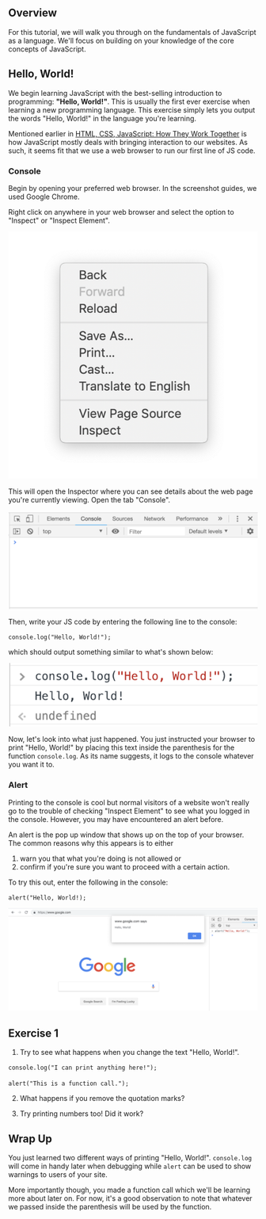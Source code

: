 ## Overview

For this tutorial, we will walk you through on the fundamentals of JavaScript as a language. We'll focus on building on your knowledge of the core concepts of JavaScript.

<!-- If you feel like you would rather go straight into building web applications, head on over to the [Web Applications](contents/js_web_applications.md) section to get started. -->


## Hello, World!

We begin learning JavaScript with the best-selling introduction to programming: **"Hello, World!"**. This is usually the first ever exercise when learning a new programming language. This exercise simply lets you output the words "Hello, World!" in the language you're learning.

Mentioned earlier in [HTML, CSS, JavaScript: How They Work Together](contents/html_css_js.md) is how JavaScript mostly deals with bringing interaction to our websites. As such, it seems fit that we use a web browser to run our first line of JS code.

### Console

Begin by opening your preferred web browser. In the screenshot guides, we used Google Chrome.

Right click on anywhere in your web browser and select the option to "Inspect" or "Inspect Element".

![](../_media/browser-inspect-element.png "Google Chrome - Inspect")

This will open the Inspector where you can see details about the web page you're currently viewing. Open the tab "Console".

![](../_media/browser-console.png "Google Chrome - Console")

Then, write your JS code by entering the following line to the console:

```
console.log("Hello, World!");
```

which should output something similar to what's shown below:

![](../_media/console-log.png "Console Log - Hello, World!")

Now, let's look into what just happened. You just instructed your browser to print "Hello, World!" by placing this text inside the parenthesis for the function `console.log`. As its name suggests, it logs to the console whatever you want it to.

### Alert

Printing to the console is cool but normal visitors of a website won't really go to the trouble of checking "Inspect Element" to see what you logged in the console. However, you may have encountered an alert before.

An alert is the pop up window that shows up on the top of your browser. The common reasons why this appears is to either

1. warn you that what you're doing is not allowed or
2. confirm if you're sure you want to proceed with a certain action.

To try this out, enter the following in the console:

```
alert("Hello, World!);
```

![](../_media/console-alert.png "Alert - Hello, World!")

## Exercise 1

1. Try to see what happens when you change the text "Hello, World!".

```
console.log("I can print anything here!");

alert("This is a function call.");
```

2. What happens if you remove the quotation marks?

3. Try printing numbers too! Did it work?

## Wrap Up

You just learned two different ways of printing "Hello, World!". `console.log` will come in handy later when debugging while `alert` can be used to show warnings to users of your site.

More importantly though, you made a function call which we'll be learning more about later on. For now, it's a good observation to note that whatever we passed inside the parenthesis will be used by the function.
